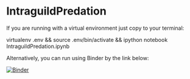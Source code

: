 # IntraguildPredation

If you are running with a virtual environment just copy to your terminal:

virtualenv .env && source .env/bin/activate && ipython notebook IntraguildPredation.ipynb

Alternatively, you can run using Binder by the link below:

[![Binder](https://mybinder.org/badge_logo.svg)](https://mybinder.org/v2/gh/Tungdil01/IntraguildPredation/HEAD)

